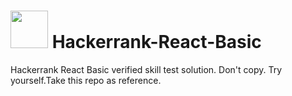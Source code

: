 
# <img src="https://raw.githubusercontent.com/TheDudeThatCode/TheDudeThatCode/master/Assets/HackerRank.svg" width= "60px"> Hackerrank-React-Basic
Hackerrank React Basic verified skill test solution. Don't copy. Try yourself.Take this repo as reference.
